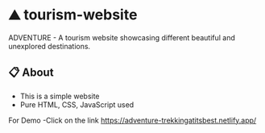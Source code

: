 # ⛰ tourism-website
ADVENTURE -  A tourism website showcasing different beautiful and unexplored destinations.

## 📋 About
 -  This is a simple website
 -  Pure HTML, CSS, JavaScript used
 
 For Demo -Click on the link
 https://adventure-trekkingatitsbest.netlify.app/


